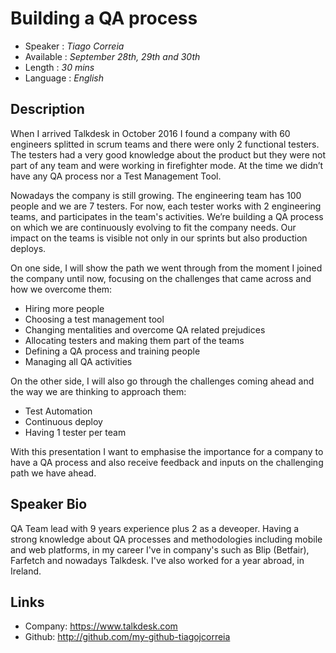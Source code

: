 Building a QA process
========================

* Speaker   : *Tiago Correia*
* Available : *September 28th, 29th and 30th*
* Length    : *30 mins*
* Language  : *English*

Description
-----------

When I arrived Talkdesk in October 2016 I found a company with  60 engineers splitted in scrum teams and there were only 2 functional testers. The testers had a very good knowledge about the product but they were not part of any team and were working in firefighter mode. At the time we didn’t have any QA process nor a Test Management Tool.
 
Nowadays the company is still growing. The engineering team has 100 people and we are 7 testers. For now, each tester works with 2 engineering teams, and participates in the team's activities. We’re building a QA process on which we are continuously evolving to fit the company needs. Our impact on the teams is visible not only in our sprints but also production deploys.

On one side, I will show the path we went through from the moment I joined the company until now, focusing on the challenges that came across and how we overcome them:
* Hiring more people
* Choosing a test management tool
* Changing mentalities and overcome QA related prejudices
* Allocating testers and making them part of the teams
* Defining a QA process and training people
* Managing all QA activities

On the other side, I will also go through the challenges coming ahead and the way we are thinking to approach them: 
* Test Automation
* Continuous deploy
* Having 1 tester per team

With this presentation I want to emphasise the importance for a company to have a QA process and  also receive feedback and inputs on the challenging path we have ahead.


Speaker Bio
-----------

QA Team lead with 9 years experience plus 2 as a deveoper. Having a strong knowledge about QA processes and methodologies including mobile and web platforms, in my career I've in company's such as Blip (Betfair), Farfetch and nowadays Talkdesk. I've also worked for a year abroad, in Ireland. 

Links
-----------

* Company: https://www.talkdesk.com
* Github: http://github.com/my-github-tiagojcorreia
